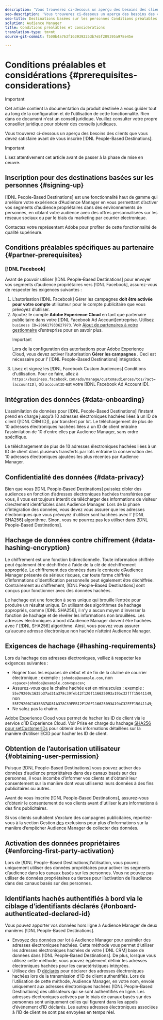 ```yaml
---
description: 'Vous trouverez ci-dessous un aperçu des besoins des clients que vous devez satisfaire avant de vous inscrire aux Destinations basées sur les personnes.  '
seo-description: 'Vous trouverez ci-dessous un aperçu des besoins des clients que vous devez satisfaire avant de vous inscrire aux Destinations basées sur les personnes.  '
seo-title: Destinations basées sur les personnes Conditions préalables et considérations
solution: Audience Manager
title: Conditions préalables et considérations
translation-type: tm+mt
source-git-commit: f500b4a763f1639392253b7e5f209395a978e45e

---
```



# Conditions préalables et considérations {#prerequisites-considerations}

>[!IMPORTANT]
>Cet article contient la documentation du produit destinée à vous guider tout au long de la configuration et de l’utilisation de cette fonctionnalité. Rien dans ce document n'est un conseil juridique. Veuillez consulter votre propre conseiller juridique pour obtenir des conseils juridiques.

Vous trouverez ci-dessous un aperçu des besoins des clients que vous devez satisfaire avant de vous inscrire [!DNL People-Based Destinations].

>[!IMPORTANT]
> Lisez attentivement cet article avant de passer à la phase de mise en oeuvre.

## Inscription pour des destinations basées sur les personnes {#signing-up}

[!DNL People-Based Destinations] est une fonctionnalité haut de gamme qui améliore votre expérience d’Audience Manager en vous permettant d’activer vos segments d’audience propriétaires dans des environnements de personnes, en ciblant votre audience avec des offres personnalisées sur les réseaux sociaux ou par le biais du marketing par courrier électronique.

Contactez votre représentant Adobe pour profiter de cette fonctionnalité de qualité supérieure.

## Conditions préalables spécifiques au partenaire {#partner-prerequisites}

### [!DNL Facebook]

Avant de pouvoir utiliser [!DNL People-Based Destinations] pour envoyer vos segments d’audience propriétaires vers [!DNL Facebook], assurez-vous de respecter les exigences suivantes :

1. L’autorisation [!DNL Facebook] Gérer les campagnes **doit être activée pour votre compte** utilisateur pour le compte publicitaire que vous prévoyez d’utiliser.
1. Ajoutez le compte **Adobe Experience Cloud** en tant que partenaire publicitaire dans votre [!DNL Facebook Ad Account]entreprise. Utilisez `business ID=206617933627973`. Voir [Ajout de partenaires à votre gestionnaire](https://www.facebook.com/business/help/708679622611131) d’entreprise pour en savoir plus.
   >[!IMPORTANT]
   > Lors de la configuration des autorisations pour Adobe Experience Cloud, vous devez activer l’autorisation **Gérer les campagnes** . Ceci est nécessaire pour l’ [!DNL People-Based Destinations] intégration.
1. Lisez et signez les [!DNL Facebook Custom Audiences] Conditions d'utilisation. Pour ce faire, allez à `https://business.facebook.com/ads/manage/customaudiences/tos/?act=[accountID]`, où `accountID` est votre [!DNL Facebook Ad Account ID].

## Intégration des données {#data-onboarding}

L’assimilation de données pour [!DNL People-Based Destinations] l’instant prend en charge jusqu’à 10 adresses électroniques hachées liées à un ID de client ([!DNL CRM ID]), par transfert par lot. Le téléchargement de plus de 10 adresses électroniques hachées liées à un ID de client entraîne l’assimilation de 10 d’entre elles par Audience Manager, sans ordre spécifique.

Le téléchargement de plus de 10 adresses électroniques hachées liées à un ID de client dans plusieurs transferts par lots entraîne la conservation des 10 adresses électroniques ajoutées les plus récentes par Audience Manager.

## Confidentialité des données {#data-privacy}

Bien que vous [!DNL People-Based Destinations] puissiez cibler des audiences en fonction d’adresses électroniques hachées transférées par vous, il vous est toujours interdit de télécharger des informations de visiteur directement identifiables dans Audience Manager. Lors de la phase d’intégration des données, vous devez vous assurer que les adresses électroniques que vous prévoyez d’utiliser sont hachées avec l’ [!DNL SHA256] algorithme. Sinon, vous ne pourrez pas les utiliser dans [!DNL People-Based Destinations].

## Hachage de données contre chiffrement {#data-hashing-encryption}

Le chiffrement est une fonction bidirectionnelle. Toute information chiffrée peut également être déchiffrée à l’aide de la clé de déchiffrement appropriée. Le chiffrement des données dans le contexte d’Audience Manager présente de sérieux risques, car toute forme chiffrée d’informations d’identification personnelle peut également être déchiffrée. Contrairement au chiffrement, [!DNL People-Based Destinations] sont conçus pour fonctionner avec des données hachées.

Le hachage est une fonction à sens unique qui brouille l’entrée pour produire un résultat unique. En utilisant des algorithmes de hachage appropriés, comme [!DNL SHA256], il n'y a aucun moyen d'inverser la fonction de hachage et de révéler les informations non brouillées. Les adresses électroniques à bord d’Audience Manager doivent être hachées avec l’ [!DNL SHA256] algorithme. Ainsi, vous pouvez vous assurer qu’aucune adresse électronique non hachée n’atteint Audience Manager.

## Exigences de hachage {#hashing-requirements}

Lors du hachage des adresses électroniques, veillez à respecter les exigences suivantes :

* Rogner tous les espaces de début et de fin de la chaîne de courrier électronique ; exemple : `johndoe@example.com`, non `<space>johndoe@example.com<space>`;
* Assurez-vous que la chaîne hachée est en minuscules ; exemple : `55e79200c1635b37ad31a378c39feb12f120f116625093a19bc32fff15041149`, non `55E79200C1635B37AD31A378C39FEB12F120F116625093A19bC32FFF15041149`;
* Ne salez pas la chaîne.

Adobe Experience Cloud vous permet de hacher les ID de client via le service d’ID Experience Cloud. Voir Prise en charge du hachage [SHA256 pour setCustomerIDs](https://docs.adobe.com/content/help/en/id-service/using/reference/hashing-support.html) pour obtenir des informations détaillées sur la manière d’utiliser ECID pour hacher les ID de client.

## Obtention de l’autorisation utilisateur {#obtaining-user-permission}

Puisque [!DNL People-Based Destinations] vous pouvez activer des données d’audience propriétaires dans des canaux basés sur des personnes, il vous incombe d’informer vos clients et d’obtenir leur consentement sur la manière dont vous utiliserez leurs données à des fins publicitaires ou autres.

Avant de vous inscrire [!DNL People-Based Destinations], assurez-vous d'obtenir le consentement de vos clients avant d'utiliser leurs informations à des fins publicitaires.

Si vos clients souhaitent s’exclure des campagnes publicitaires, reportez-vous à la section Gestion [des](../../overview/data-security-and-privacy/opt-out-management.md) exclusions pour plus d’informations sur la manière d’empêcher Audience Manager de collecter des données.

## Activation des données propriétaires {#enforcing-first-party-activation}

Lors de [!DNL People-Based Destinations]l’utilisation, vous pouvez uniquement utiliser des données propriétaires pour activer les segments d’audience dans les canaux basés sur les personnes. Vous ne pouvez pas utiliser de données propriétaires ou tierces pour l’activation de l’audience dans des canaux basés sur des personnes.

## Identifiants hachés authentifiés à bord via le ciblage d’identifiants déclarés {#onboard-authenticated-declared-id}

Vous pouvez apporter vos données hors ligne à Audience Manager de deux manières [!DNL People-Based Destinations].

* [Envoyez des données](../../integration/sending-audience-data/batch-data-transfer-explained/batch-data-transfer-overview.md) par lot à Audience Manager pour assimiler des adresses électroniques hachées. Cette méthode vous permet d’utiliser les adresses électroniques hachées de votre [!DNL CRM] base de données dans [!DNL People-Based Destinations]. De plus, lorsque vous utilisez cette méthode, vous pouvez également définir les adresses électroniques hachées pour les caractéristiques [](../traits/trait-qualification-reference.md)intégrées.
* Utilisez des ID [déclarés](../declared-ids.md) pour déclarer des adresses électroniques hachées lors de la transmission d’ID de client authentifiés. Lors de l’utilisation de cette méthode, Audience Manager, en votre nom, envoie uniquement aux adresses électroniques hachées [!DNL People-Based Destinations] des utilisateurs qui se sont authentifiés en ligne. Les adresses électroniques activées par le biais de canaux basés sur des personnes sont uniquement celles qui figurent dans les appels d’événement d’ID déclarés. Les autres adresses électroniques associées à l’ID de client ne sont pas envoyées en temps réel.
